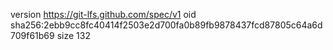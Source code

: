 version https://git-lfs.github.com/spec/v1
oid sha256:2ebb9cc8fc40414f2503e2d700fa0b89fb9878437fcd87805c64a6d709f61b69
size 132
